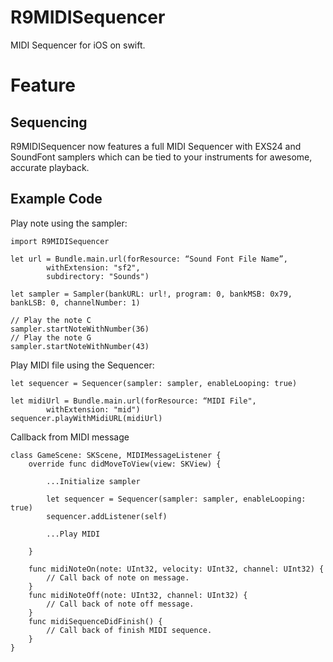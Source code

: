 # R9MIDISequencer


MIDI Sequencer for iOS on swift.

# Feature

## Sequencing

R9MIDISequencer now features a full MIDI Sequencer with EXS24 and SoundFont samplers which can be tied to your instruments for awesome, accurate playback.

## Example Code

Play note using the sampler:

```
import R9MIDISequencer

let url = Bundle.main.url(forResource: “Sound Font File Name”,
        withExtension: "sf2",
        subdirectory: "Sounds")
        
let sampler = Sampler(bankURL: url!, program: 0, bankMSB: 0x79, bankLSB: 0, channelNumber: 1)

// Play the note C
sampler.startNoteWithNumber(36)
// Play the note G
sampler.startNoteWithNumber(43)
```

Play MIDI file using the Sequencer:

```
let sequencer = Sequencer(sampler: sampler, enableLooping: true)

let midiUrl = Bundle.main.url(forResource: “MIDI File",
        withExtension: "mid")
sequencer.playWithMidiURL(midiUrl)
```

Callback from MIDI message

```
class GameScene: SKScene, MIDIMessageListener {
    override func didMoveToView(view: SKView) {
        
        ...Initialize sampler
        
        let sequencer = Sequencer(sampler: sampler, enableLooping: true)
        sequencer.addListener(self)
        
        ...Play MIDI
        
    }
    
    func midiNoteOn(note: UInt32, velocity: UInt32, channel: UInt32) {
        // Call back of note on message.
    }
    func midiNoteOff(note: UInt32, channel: UInt32) {
        // Call back of note off message.
    }
    func midiSequenceDidFinish() {
        // Call back of finish MIDI sequence.
    }
}
```
